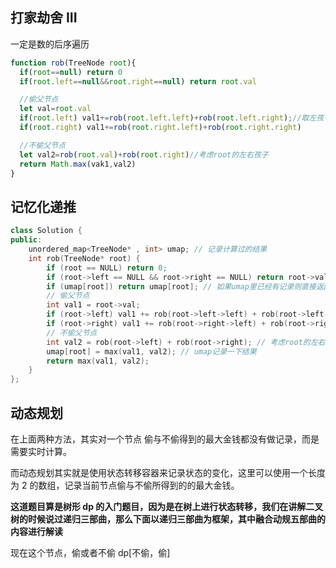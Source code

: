 ## 打家劫舍 III

一定是数的后序遍历

```js
function rob(TreeNode root){
  if(root==null) return 0
  if(root.left==null&&root.right==null) return root.val

  //偷父节点
  let val=root.val
  if(root.left) val1+=rob(root.left.left)+rob(root.left.right);//取左孩子下层孩子的值
  if(root.right) val1+=rob(root.right.left)+rob(root.right.right)

  //不偷父节点
  let val2=rob(root.val)+rob(root.right)//考虑root的左右孩子
  return Math.max(vak1,val2)
}
```

## 记忆化递推

```c++
class Solution {
public:
    unordered_map<TreeNode* , int> umap; // 记录计算过的结果
    int rob(TreeNode* root) {
        if (root == NULL) return 0;
        if (root->left == NULL && root->right == NULL) return root->val;
        if (umap[root]) return umap[root]; // 如果umap里已经有记录则直接返回
        // 偷父节点
        int val1 = root->val;
        if (root->left) val1 += rob(root->left->left) + rob(root->left->right); // 跳过root->left
        if (root->right) val1 += rob(root->right->left) + rob(root->right->right); // 跳过root->right
        // 不偷父节点
        int val2 = rob(root->left) + rob(root->right); // 考虑root的左右孩子
        umap[root] = max(val1, val2); // umap记录一下结果
        return max(val1, val2);
    }
};
```

## 动态规划

在上面两种方法，其实对一个节点 偷与不偷得到的最大金钱都没有做记录，而是需要实时计算。

而动态规划其实就是使用状态转移容器来记录状态的变化，这里可以使用一个长度为 2 的数组，记录当前节点偷与不偷所得到的的最大金钱。

**这道题目算是树形 dp 的入门题目，因为是在树上进行状态转移，我们在讲解二叉树的时候说过递归三部曲，那么下面以递归三部曲为框架，其中融合动规五部曲的内容进行解读**

现在这个节点，偷或者不偷 dp[不偷，偷]

```js

```
